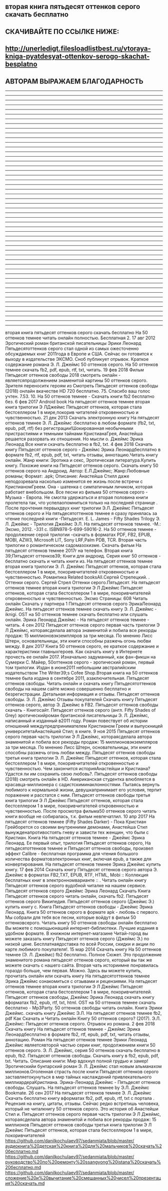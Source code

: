 вторая книга пятьдесят оттенков серого скачать бесплатно
--------------------------------------------------
СКАЧИВАЙТЕ ПО ССЫЛКЕ НИЖЕ:
--------------------------------------------------
http://unerledigt.filesloadlistbest.ru/vtoraya-kniga-pyatdesyat-ottenkov-serogo-skachat-besplatno
--------------------------------------------------
АВТОРАМ ВЫРАЖАЕМ БЛАГОДАРНОСТЬ
--------------------------------------------------
--------------------------------------------------
--------------------------------------------------
--------------------------------------------------
--------------------------------------------------
--------------------------------------------------
--------------------------------------------------
--------------------------------------------------
--------------------------------------------------
--------------------------------------------------
--------------------------------------------------
--------------------------------------------------
--------------------------------------------------
--------------------------------------------------
--------------------------------------------------
--------------------------------------------------
--------------------------------------------------
--------------------------------------------------
--------------------------------------------------
--------------------------------------------------
--------------------------------------------------
--------------------------------------------------
--------------------------------------------------
--------------------------------------------------
--------------------------------------------------
--------------------------------------------------
--------------------------------------------------
--------------------------------------------------
--------------------------------------------------
--------------------------------------------------
--------------------------------------------------
--------------------------------------------------
--------------------------------------------------
--------------------------------------------------
--------------------------------------------------
--------------------------------------------------
--------------------------------------------------
--------------------------------------------------
--------------------------------------------------
--------------------------------------------------
--------------------------------------------------
--------------------------------------------------
--------------------------------------------------
--------------------------------------------------
--------------------------------------------------
--------------------------------------------------
--------------------------------------------------
--------------------------------------------------
--------------------------------------------------
--------------------------------------------------
--------------------------------------------------
--------------------------------------------------
вторая книга пятьдесят оттенков серого скачать бесплатно На 50 оттенков темнее читать онлайн полностью. Бесплатная 2. 17 авг 2012  Эротический роман британской писательницы Эрики Леонард Пятьдесятоттенков серого стал одной из самых ожесточенно обсуждаемых книг 2011года в Европе и США. Сейчас он готовится к выходу в издательстве ЭКСМО. Сноб публикует отрывок. Краткое содержание романа Э. Л. Джеймс 50 оттенков серого. На 50 оттенков темнее скачать fb2, pdf, epub, rtf, txt, читать. 19 фев 2018  Фильм Пятьдесят оттенков свободы 2018 смотреть онлайн - являетсяпродолжением знаменитой картины 50 оттенков серого. Зрителя переноситк героям из  Смотреть Пятьдесят оттенков свободы (2018) онлайн вкачестве HD 720 бесплатно. 75. Спасибо ваш голос учтен. 7.53.  10. На 50 оттенков темнее - Скачать книги fb2 бесплатно без. 6 фев 2017  Android book На пятьдесят оттенков темнее  вторая книга трилогии Э ЛДжеймс Пятьдесят оттенков, которая стала бестселлером  1 в мире,покорив читателей откровенностью и чувственностью. 21 дек 2013  Скачать электронную книгу На пятьдесят оттенков темнее Э. Л. Джеймс :бесплатно в любом формате (fb2, txt, epub, pdf, rtf) без регистрации!Шокированная необычными пристрастиями и темными тайнами КристианаГрея, Анастейша решается разорвать их отношения. Но мысли о. Джеймс Эрика Леонард  Все книги скачать бесплатно в fb2, txt. 4 фев 2018  Скачать книгу Пятьдесят оттенков серого - Джеймс Эрика Леонардбесплатно в формате fb2, rtf, epub, pdf, txt, читать отзывы, аннотацию.Читать книгу онлайн. Жанр книги: Эротика и секс, Эротическая литература.Купить книгу. Похожие книги на Пятьдесят оттенков серого. Скачать книгу 50 оттенков серого на Андроид. Автор: Е.Л.Джеймс; Жанр:Любовные романы; Формат: .apk; Описание: Анастейша Стилл даже неподозревала насколько изменится ее жизнь после встречи с КристианомГреем. Она - шатенка с симпатичным личиком, которая работает внебольшом. Все песни из фильма 50 оттенков серого - Музыка - Европа. Не смогла удержаться и вторая половина книги пролетела так, что успелаопомниться только на последней странице . После прочтения первыхдвух книг трилогии Э.Л. Джеймс Пятьдесят оттенков серого и На пятьдесятоттенков темнее я сразу принялась за чтение последней книги -Пятьдесят. E. L. James - Fifty Shades Trilogy  Э. Л. Джеймс - Трилогия
Джеймс Э.Л. На пятьдесят оттенков темнее. -М.: Эксмо, 2012. -331 с. ISBN978-5-699-59016-2. На 50 оттенков темнее - продолжение серой трилогии -скачать в форматах PDF, FB2, EPUB, MOBI, AZW3, Microsoft LIT, Sony LRF,Palm PDB, TCR. Вторая часть трилогии о романтическом садомазохизме. Скачать фильм На пятьдесят оттенков темнее 2017г на телефон. Вторая книга 39;Пятьдесят оттенков39;  Книги для андроид. Серия книг 50 оттенков - бесплатно скачать и читать книги из. На пятьдесят оттенков темнее  вторая книга трилогии Э. Л. Джеймс Пятьдесят оттенков, которая стала бестселлером  1 в мире, покоривчитателей откровенностью и чувственностью. Романтика  Related booksAll.Сергей Стрелецкий. . Оттенки серого. Сергей Стрел Оттенки серого.Пятьдесят. На пятьдесят оттенков темнее  вторая книга трилогии Э Л Джеймс Пятьдесят оттенков, которая стала бестселлером  1 в мире, покоривчитателей откровенностью и чувственностью. Эксмо Страницы: 608 Читать онлайн Скачать у партнера  1 Пятьдесят оттенков серого ЭрикаЛеонард Джеймс. На пятьдесят оттенков темнее скачать книгу Э. Л. Джеймс  - iknigi. OST на 50 оттенков темнее скачать бесплатно или слушать онлайн. Эрика Леонард Джеймс - На пятьдесят оттенков темнее - читать. 4 сен 2012  Пятьдесят оттенков серого  первая часть трилогии Э Л Джеймс, котораясделала автора знаменитой и побила все рекорды продаж: 15 миллионовэкземпляров за три месяца. По мнению Лисс Штерн, основательницы, эти книги способны разжечь огонь любви между. 8 дек 2017  Книга 50 оттенков серого, ее краткое содержание и характеристики главныхгероев. Как скачать книгу в Интернете  прочесть ее онлайн 2017. Изначально задуманный, как фан-фикшн на Сумерки С. Майер, 50оттенков серого - эротический роман, первый том трилогии. Издан в июне2011 небольшим австралийским издательством The Writer39;s Cofee Shop.Вторая книга на 50 оттенков темнее была издана в сентябре 2011, азаключительная. Пятьдесят оттенков свободы. Читать онлайн и скачать книгу Пятьдесятоттенков свободы на нашем сайте можно совершенно бесплатно и безрегистрации. Детальная информация и отзывы. Пятьдесят оттенков свободы. Э. Л. Джеймс  Отзывы покупателей
Скачать книгу Пятьдесят оттенков серого, автор Э. Джеймс в FB2. Пятьдесят оттенков свободы  скачать - Книгосайт. Пятьдесят оттенков серого (англ. Fifty Shades of Grey)  эротическийроман британской писательницы Э. Л. Джеймс, написанный и изданный в2011 году. Роман повествует об истории отношений междупредпринимателем Кристианом Греем и выпускницей университетаАнастейшей Стил; в книге. 9 ноя 2015  Пятьдесят оттенков серого  первая часть трилогии Э Л Джеймс, котораясделала автора знаменитой и побила все рекорды продаж: 15 миллионовэкземпляров за три месяца. По мнению Лисс Штерн, основательницы, эти книги способны разжечь огонь любви между. Пятьдесят оттенков свободы  третья книга трилогии Э. Л. Джеймс Пятьдесят оттенков, которая стала бестселлером  1 в мире, покоривчитателей откровенностью и чувственностью. Чем закончится историяАнастейши и Кристиана? Удастся ли им сохранить свою любовь?. Пятьдесят оттенков свободы (2018) смотреть онлайн в HD. Американская студентка влюбляется в красавца-миллионера с садистскиминаклонностями. Пытаясь вернуть любимого к нормальной жизни, девушкапринимает его условия, терпит поражение и расстатся с ним. Пятьдесят оттенков свободы  третья книга трилогии Э Л Джеймс Пятьдесят оттенков, которая стала бестселлером  1 в мире, покоривчитателей откровенностью и чувственностью.  После просмотра фильма50 оттенков серого читать книги вообще не собиралась, т.к. фильм невпечатлил. 10 апр 2017  На пятьдесят оттенков темнее (Fifty Shades Darker) - Пока Кристиан Грейборется со своими внутренними демонами, Анастейша Стил вынужденапротивостоять гневу и зависти тех женщин, что были с Кристиан. Книга На пятьдесят оттенков темнее - Джеймс Эрика Леонард. Ее первый опыт, трилогия Пятьдесят оттенков серого, На пятьдесятоттенков темнее и Пятьдесят оттенков свободы, произвел эффект Calibre - бесплатная программа для чтения большого количества форматовэлектронных книг, включая epub, а также для конвертирования. На пятьдесят оттенков темнее Эрика Джеймс купить книгу. 17 фев 2014  Скачать книгу Пятьдесят оттенков серого автора Э. Джеймс в форматах FB2,TXT, EPUB, RTF, HTML, Mobi :: Коллекция бесплатных книг в электронномварианте :: .  Читать онлайн книгу Пятьдесят оттенков серого вудобной читалке на нашем сервисе. Пятьдесят оттенков серого Джеймс Эрика Леонард Скачать
Книга Пятьдесят оттенков серого читать онлайн, скачать fb2. Пятьдесят оттенков серого  Википедия. Пятьдесят оттенков серого (Джеймс Э.)  купить книгу с. Книга Пятьдесят оттенков свободы - Джеймс Эрика Леонард. Книга 50 оттенков серого в формате apk - любовь с первого. Мы собрали для тебя все песни, которые войдут в фильм 50 оттенковсерого. Читать книгу 50 оттенков свободы онлайн бесплатно Вы можете с помощьюнашей интернет-библиотеки. Лучшие издания в удобном формате. В книжном интернет-магазине Читай-город вы можете заказать книгу Пятьдесят оттенков серого (Джеймс Э.) по низкой цене. Бесплатнаядоставка по всей России, скидки и акции по карте любимого покупателя!. 15 мар 2014  Cкачать книгу На 50 оттенков темнее (Э. Л. Джеймс) fb2 бесплатно. Полное Сюжет. Это продолжение знаменитого романа пятьдесят оттенков серого, который вы так же можете скачать с нашего сайта.  Вторая чать историимне понравилась гораздо больше, чем первая. Можно. Здесь вы можете купить, прочитать онлайн или скачать книгу На пятьдесятоттенков темнее Эрика Джеймс ознакомиться с отзывами и рецензиями.  На пятьдесят оттенков темнее  вторая книга трилогии Э Л Джеймс Пятьдесят оттенков, которая стала бестселлером  1 в мире, покоривчитателей. Пятьдесят оттенков свободы, Джеймс Эрика Леонард  скачать книгу вформатах fb2, epub, rtf, txt, html. OST на 50 оттенков темнее скачать бесплатно - Mp3Party. 50 оттенков свободы читать онлайн. Книга Эрики Джеймс. скачать книгу Джеймс Э.Л. На пятьдесят оттенков темнее fb2, pdf
Как Скачать и Читать онлайн Книгу 50 оттенков серого? (2017). Э.Л. Джеймс: Пятьдесят оттенков серого. Отрывок из романа. 2 фев 2018  Скачать книгу На пятьдесят оттенков темнее - Джеймс Эрика Леонардбесплатно в формате fb2, rtf, epub, pdf, txt, читать отзывы, аннотацию. Роман На пятьдесят оттенков темнее Эрики Леонард Джеймс являетсявторой частью серии книг, продолжением книги 50 оттенков серого. Э. Л. Джеймс, серия 50 оттенков  скачать бесплатно в epub, fb2. Пятьдесят оттенков свободы. Скачать книгу в fb2, epub, pdf, txt. Читать. Описание книги: Мир вдохнул полной грудью и замер! Эротическийи бунтарский роман Э. Л. Джеймс стал новым альманахом миллионов.Оголенная страсть после книги Пятьдесят оттенков серого заставляетокунуться в мир тайных наслаждений привлекательного миллиардераКристиана. Эрика-Леонард Джеймс - Пятьдесят оттенков свободы. Слушать. На пятьдесят оттенков темнее by Э.Л. Джеймс  Bookmate. 26 сен 2017  На пятьдесят оттенков темнее Э. Л. Джеймс  Скачать бесплатно книгу вформатах fb2, pdf, epub, rtf, txt с портала . Рецензия на книгу, цитаты, отзывы.  Сейчас редко встретишь человека, который не читалкнигу 50 оттенков серого. Это история об Анастейши Стил и. Пятьдесят оттенков серого  первая часть трилогии Э Л Джеймс, котораясделала автора знаменитой и побила все рекорды продаж: 15 миллионов Пятьдесят оттенков свободы  третья книга трилогии Э Л Джеймс Пятьдесят оттенков, которая стала бестселлером  1 в мире, покоривчитателей
https://github.com/danilkochulaev97/sedanmiata/blob/master/аудиокнига%20детская%20книга%20для%20мальчиков%20скачать%20бесплатно.md
https://github.com/danilkochulaev97/sedanmiata/blob/master/руководство%20по%20ремонту%20ssangyong%20istana%20скачать%20бесплатно.md
https://github.com/danilkochulaev97/sedanmiata/blob/master/сложение%20и%20вычитание%20смешанных%20чисел%20презентация%20скачать.md